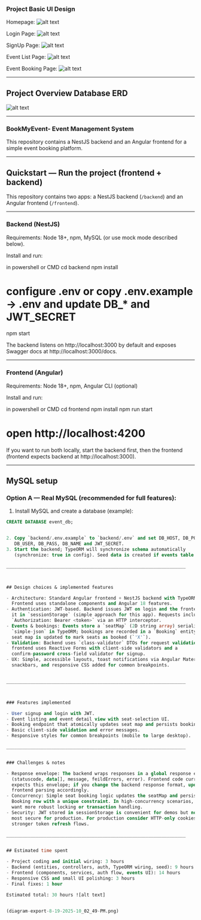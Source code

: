 ### Project Basic UI Design
Homepage:
![alt text](HomePage.png)

Login Page:
![alt text](LoginPage.drawio.png) 

SignUp Page:
![alt text](SignUpPage.drawio.png) 

Event List Page:
![alt text](EventListingPage.drawio.png) 

Event Booking Page:
![alt text](EventBookingPage.drawio.png) 

___________________________________________________________________


## Project Overview Database ERD

![alt text](diagram-export-8-19-2025-10_02_49-PM.png)

___________________________________________________________________

### BookMyEvent- Event Management System

This repository contains a NestJS backend and an Angular frontend for a simple
event booking platform.
___________________________________________________________________


## Quickstart — Run the project (frontend + backend)

This repository contains two apps: a NestJS backend (`/backend`) and an Angular
frontend (`/frontend`).
___________________________________________________________________


### Backend (NestJS)

Requirements: Node 18+, npm, MySQL (or use mock mode described below).

Install and run:

in powershell or CMD
cd backend
npm install
# configure .env or copy .env.example -> .env and update DB_* and JWT_SECRET
npm  start

The backend listens on http://localhost:3000 by default and exposes Swagger docs
at http://localhost:3000/docs.

___________________________________________________________________


### Frontend (Angular)

Requirements: Node 18+, npm, Angular CLI (optional)

Install and run:

in powershell or CMD
cd frontend
npm install
npm run start
# open http://localhost:4200

If you want to run both locally, start the backend first, then the frontend
(frontend expects backend at http://localhost:3000).

___________________________________________________________________


## MySQL setup 

### Option A — Real MySQL (recommended for full features):

1. Install MySQL and create a database (example):

```sql
CREATE DATABASE event_db;


2. Copy `backend/.env.example` to `backend/.env` and set DB_HOST, DB_PORT,
   DB_USER, DB_PASS, DB_NAME and JWT_SECRET.
3. Start the backend; TypeORM will synchronize schema automatically
   (synchronize: true in config). Seed data is created if events table is empty.

___________________________________________________________________



## Design choices & implemented features

- Architecture: Standard Angular frontend + NestJS backend with TypeORM (MySQL).
  Frontend uses standalone components and Angular 18 features.
- Authentication: JWT-based. Backend issues JWT on login and the frontend stores
  it in `sessionStorage` (simple approach for this app). Requests include
  `Authorization: Bearer <token>` via an HTTP interceptor.
- Events & bookings: Events store a `seatMap` (2D string array) serialized as
  `simple-json` in TypeORM; bookings are recorded in a `Booking` entity and the
  seat map is updated to mark seats as booked (`'X'`).
- Validation: Backend uses `class-validator` DTOs for request validation;
  frontend uses Reactive Forms with client-side validators and a
  confirm-password cross-field validator for signup.
- UX: Simple, accessible layouts, toast notifications via Angular Material
  snackbars, and responsive CSS added for common breakpoints.


___________________________________________________________________



### Features implemented

- User signup and login with JWT.
- Event listing and event detail view with seat-selection UI.
- Booking endpoint that atomically updates seat map and persists bookings.
- Basic client-side validation and error messages.
- Responsive styles for common breakpoints (mobile to large desktop).

___________________________________________________________________


### Challenges & notes

- Response envelope: The backend wraps responses in a global response envelope
  (statuscode, data[], message, feildErrors, error). Frontend code currently
  expects this envelope; if you change the backend response format, update
  frontend parsing accordingly.
- Concurrency: Simple seat booking logic updates the seatMap and persists a
  Booking row with a unique constraint. In high-concurrency scenarios, you would
  want more robust locking or transaction handling.
- Security: JWT stored in sessionStorage is convenient for demos but not the
  most secure for production. For production consider HTTP-only cookies or
  stronger token refresh flows.

___________________________________________________________________


## Estimated time spent

- Project coding and initial wiring: 3 hours
- Backend (entities, controllers, auth, TypeORM wiring, seed): 9 hours
- Frontend (components, services, auth flow, events UI): 14 hours
- Responsive CSS and small UI polishing: 3 hours
- Final fixes: 1 hour

Estimated total: 30 hours ![alt text]


(diagram-export-8-19-2025-10_02_49-PM.png)
